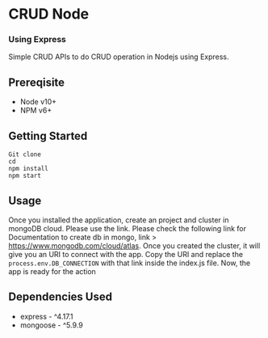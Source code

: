 # CRUD Node

### Using Express

Simple CRUD APIs to do CRUD operation in Nodejs using Express.

## Prereqisite

- Node v10+
- NPM v6+

## Getting Started

```
Git clone
cd
npm install
npm start
```

## Usage

Once you installed the application, create an project and cluster in mongoDB cloud. Please use the link. Please check the following link for Documentation to create db in mongo, link > https://www.mongodb.com/cloud/atlas. Once you created the cluster, it will give you an URI to connect with the app. Copy the URI and replace the `process.env.DB_CONNECTION` with that link inside the index.js file. Now, the app is ready for the action

## Dependencies Used

- express - ^4.17.1
- mongoose - ^5.9.9
